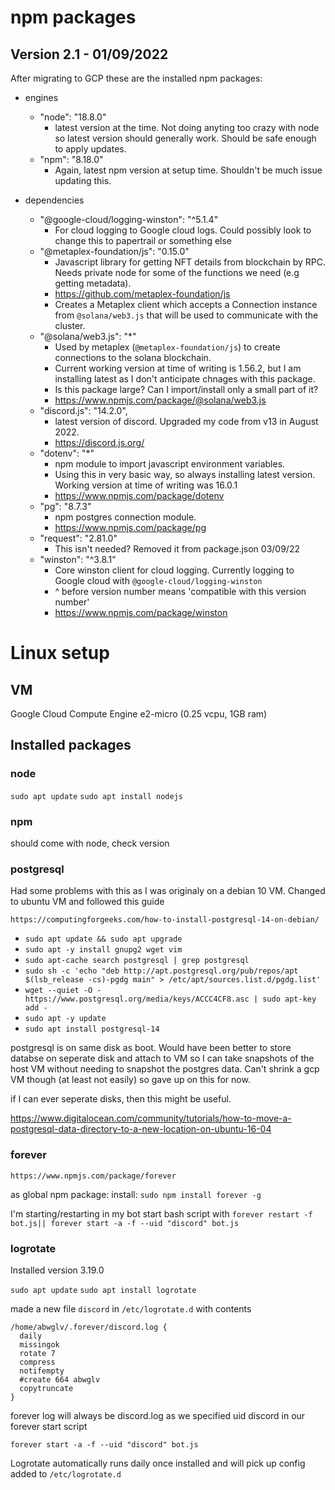 # npm packages

## Version 2.1 - 01/09/2022

After migrating to GCP these are the installed npm packages:

* engines
    * "node": "18.8.0"
      * latest version at the time. Not doing anyting too crazy with node so latest version should generally work. Should be safe enough to apply updates. 
    * "npm": "8.18.0"
      *  Again, latest npm version at setup time. Shouldn't be much issue updating this.

 * dependencies
    * "@google-cloud/logging-winston": "^5.1.4"
      * For cloud logging to Google cloud logs. Could possibly look to change this to papertrail or something else
    * "@metaplex-foundation/js": "0.15.0"
      * Javascript library for getting NFT details from blockchain by RPC. Needs private node for some of the functions we need (e.g getting metadata).
      * https://github.com/metaplex-foundation/js
      * Creates a Metaplex client which accepts a Connection instance from `@solana/web3.js` that will be used to communicate with the cluster.
    * "@solana/web3.js": "*"
      * Used by metaplex (`@metaplex-foundation/js`) to create connections to the solana blockchain.
      * Current working version at time of writing is 1.56.2, but I am installing latest as I don't anticipate chnages with this package.
      * Is this package large? Can I import/install only a small part of it?
      * https://www.npmjs.com/package/@solana/web3.js
    * "discord.js": "14.2.0",
      * latest version of discord. Upgraded my code from v13 in August 2022.
      * https://discord.js.org/
    * "dotenv": "*"
      * npm module to import javascript environment variables.
      * Using this in very basic way, so always installing latest version. Working version at time of writing was 16.0.1
      * https://www.npmjs.com/package/dotenv
    * "pg": "8.7.3"
      * npm postgres connection module.
      * https://www.npmjs.com/package/pg
    * "request": "2.81.0"
      * This isn't needed? Removed it from package.json 03/09/22
    * "winston": "^3.8.1"
      * Core winston client for cloud logging. Currently logging to Google cloud with `@google-cloud/logging-winston`
      * ^ before version number means 'compatible with this version number'
      * https://www.npmjs.com/package/winston


# Linux setup

## VM

Google Cloud Compute Engine e2-micro (0.25 vcpu, 1GB ram)

## Installed packages

### node

`sudo apt update`
`sudo apt install nodejs`

### npm

should come with node, check version

### postgresql

Had some problems with this as I was originaly on a debian 10 VM. Changed to ubuntu VM and followed this guide 

`https://computingforgeeks.com/how-to-install-postgresql-14-on-debian/`

* `sudo apt update && sudo apt upgrade`
* `sudo apt -y install gnupg2 wget vim`
* `sudo apt-cache search postgresql | grep postgresql`
* `sudo sh -c 'echo "deb http://apt.postgresql.org/pub/repos/apt $(lsb_release -cs)-pgdg main" > /etc/apt/sources.list.d/pgdg.list'`
* `wget --quiet -O - https://www.postgresql.org/media/keys/ACCC4CF8.asc | sudo apt-key add -`
* `sudo apt -y update`
* `sudo apt install postgresql-14`

postgresql is on same disk as boot. Would have been better to store databse on seperate disk and attach to VM so I can take snapshots of the host VM without needing to snapshot the postgres data. Can't shrink a gcp VM though (at least not easily) so gave up on this for now.

if I can ever seperate disks, then this might be useful.

https://www.digitalocean.com/community/tutorials/how-to-move-a-postgresql-data-directory-to-a-new-location-on-ubuntu-16-04

### forever

`https://www.npmjs.com/package/forever`

as global npm package: install: `sudo npm install forever -g`

I'm starting/restarting in my bot start bash script with `forever restart -f bot.js|| forever start -a -f --uid "discord" bot.js`

### logrotate

Installed version 3.19.0

`sudo apt update`
`sudo apt install logrotate`

made a new file `discord` in `/etc/logrotate.d` with contents

```
/home/abwglv/.forever/discord.log {
  daily
  missingok
  rotate 7
  compress
  notifempty
  #create 664 abwglv
  copytruncate
}
```

forever log will always be discord.log as we specified uid discord in our forever start script

`forever start -a -f --uid "discord" bot.js`

Logrotate automatically runs daily once installed and will pick up config added to `/etc/logrotate.d`